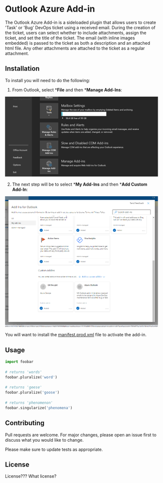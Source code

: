 # Outlook Azure Add-in

The Outlook Azure Add-in is a sideloaded plugin that allows users to create 'Task' or 'Bug' DevOps ticket using a received email.
During the creation of the ticket, users can select whether to include attachments, assign the ticket, and set the title of the ticket. 
The email (with inline images embedded) is passed to the ticket as both a description and an attached html file.  Any other attachments are 
attached to the ticket as a regular attachment.  

## Installation

To install you will need to do the following:

1.  From Outlook, select ***File** and then ***Manage Add-Ins**: 

![Outlook Image](/MicrosoftTeams-image.png)

2. The next step will be to select ***My Add-Ins** and then ***Add Custom Add-In**:

![Outlook Image](/MicrosoftTeams-imageb.png)

You will want to install the [manifest.prod.xml](/dist/manifest.prod.xml) file to activate the add-in.

## Usage

```python
import foobar

# returns 'words'
foobar.pluralize('word')

# returns 'geese'
foobar.pluralize('goose')

# returns 'phenomenon'
foobar.singularize('phenomena')
```

## Contributing
Pull requests are welcome. For major changes, please open an issue first to discuss what you would like to change.

Please make sure to update tests as appropriate.

## License
License???  What license?  